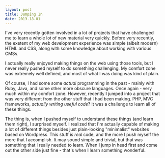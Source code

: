 ```yaml
---
layout: post
title: Jumping In
date: 2013-18-01
---
```


I've very recently gotten involved in a lot of projects that have challenged me to learn a whole lot of new material very quickly. Before very recently, the exetent of my web development experience was simple (albeit modern) HTML and CSS, along with some knowledge about working with various CMSs.

I actually really enjoyed making things on the web using those tools, but I never really pushed myself to do something challenging. My comfort zone was extremely well defined, and most of what I was doing was kind of plain.

Of course, I had some some *actual* programming in the past - mainly with Ruby, Java, and some other more obscure languages. Once again - very much within my comfort zone. However, recently I jumped into a project that was very different from the other stuff that I had been making. PHP, MVC frameworks, *actually writing useful code*? It was a challenge to learn all of these things.

The thing is, when I pushed myself to understand these things (and learn them right), I surprised myself. I realized that I'm actually capable of making a lot of different things besides just plain-looking "minimalist" websites based on Wordpress. This stuff is *real* code, and the more I push myself the more that I accomplish. It may sound simple and trivial, but that was something that I really needed to learn. When I jump in head first and come out the other side just fine - that's when I learn something wonderful.